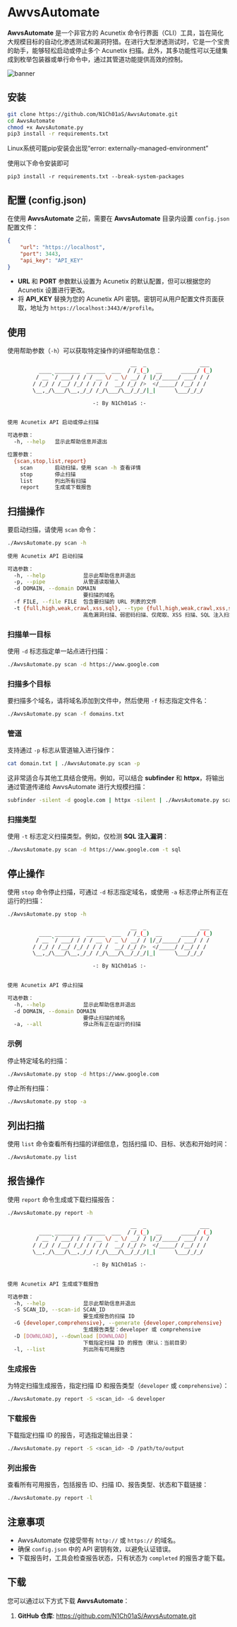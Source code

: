 # AwvsAutomate
**AwvsAutomate** 是一个非官方的 Acunetix 命令行界面（CLI）工具，旨在简化大规模目标的自动化渗透测试和漏洞狩猎。在进行大型渗透测试时，它是一个宝贵的助手，能够轻松启动或停止多个 Acunetix 扫描。此外，其多功能性可以无缝集成到枚举包装器或单行命令中，通过其管道功能提供高效的控制。

![banner](D:\VMShare\AwvsAutomate\banner.png)

## 安装
```bash
git clone https://github.com/N1Ch01aS/AwvsAutomate.git
cd AwvsAutomate
chmod +x AwvsAutomate.py
pip3 install -r requirements.txt
```

Linux系统可能pip安装会出现“error: externally-managed-environment”

使用以下命令安装即可

```
pip3 install -r requirements.txt --break-system-packages
```

## 配置 (config.json)

在使用 **AwvsAutomate** 之前，需要在 **AwvsAutomate** 目录内设置 `config.json` 配置文件：
```json
{
    "url": "https://localhost",
    "port": 3443,
    "api_key": "API_KEY"
}
```
- **URL** 和 **PORT** 参数默认设置为 Acunetix 的默认配置，但可以根据您的 Acunetix 设置进行更改。
- 将 **API_KEY** 替换为您的 Acunetix API 密钥。密钥可从用户配置文件页面获取，地址为 `https://localhost:3443/#/profile`。

## 使用
使用帮助参数（`-h`）可以获取特定操作的详细帮助信息：
```bash
                                       __  _                 ___
          ____ ________  ______  ___  / /_(_)  __      _____/ (_)
         / __ `/ ___/ / / / __ \/ _ \/ __/ / |/_/_____/ ___/ / /
        / /_/ / /__/ /_/ / / / /  __/ /_/ />  </_____/ /__/ / /
        \__,_/\___/\__,_/_/ /_/\___/\__/_/_/|_|      \___/_/_/

                           -: By N1Ch01aS :-

    
使用 Acunetix API 启动或停止扫描

可选参数：
  -h, --help   显示此帮助信息并退出

位置参数：
  {scan,stop,list,report}
    scan       启动扫描，使用 scan -h 查看详情
    stop       停止扫描
    list       列出所有扫描
    report     生成或下载报告
```

## 扫描操作
要启动扫描，请使用 `scan` 命令：
```bash
./AwvsAutomate.py scan -h
    
使用 Acunetix API 启动扫描

可选参数：
  -h, --help            显示此帮助信息并退出
  -p, --pipe            从管道读取输入
  -d DOMAIN, --domain DOMAIN
                        要扫描的域名
  -f FILE, --file FILE  包含要扫描的 URL 列表的文件
  -t {full,high,weak,crawl,xss,sql}, --type {full,high,weak,crawl,xss,sql}
                        高危漏洞扫描、弱密码扫描、仅爬取、XSS 扫描、SQL 注入扫描、完整扫描（默认）
```

### 扫描单一目标
使用 `-d` 标志指定单一站点进行扫描：
```bash
./AwvsAutomate.py scan -d https://www.google.com
```

### 扫描多个目标
要扫描多个域名，请将域名添加到文件中，然后使用 `-f` 标志指定文件名：
```bash
./AwvsAutomate.py scan -f domains.txt
```

### 管道
支持通过 `-p` 标志从管道输入进行操作：
```bash
cat domain.txt | ./AwvsAutomate.py scan -p
```
这非常适合与其他工具结合使用。例如，可以结合 **subfinder** 和 **httpx**，将输出通过管道传递给 AwvsAutomate 进行大规模扫描：
```bash
subfinder -silent -d google.com | httpx -silent | ./AwvsAutomate.py scan -p
```

### 扫描类型
使用 `-t` 标志定义扫描类型。例如，仅检测 **SQL 注入漏洞**：
```bash
./AwvsAutomate.py scan -d https://www.google.com -t sql
```

## 停止操作
使用 `stop` 命令停止扫描，可通过 `-d` 标志指定域名，或使用 `-a` 标志停止所有正在运行的扫描：
```bash
./AwvsAutomate.py stop -h

                                       __  _                 ___
          ____ ________  ______  ___  / /_(_)  __      _____/ (_)
         / __ `/ ___/ / / / __ \/ _ \/ __/ / |/_/_____/ ___/ / /
        / /_/ / /__/ /_/ / / / /  __/ /_/ />  </_____/ /__/ / /
        \__,_/\___/\__,_/_/ /_/\___/\__/_/_/|_|      \___/_/_/

                           -: By N1Ch01aS :-

    
使用 Acunetix API 停止扫描

可选参数：
  -h, --help            显示此帮助信息并退出
  -d DOMAIN, --domain DOMAIN
                        要停止扫描的域名
  -a, --all             停止所有正在运行的扫描
```

### 示例
停止特定域名的扫描：
```bash
./AwvsAutomate.py stop -d https://www.google.com
```

停止所有扫描：
```bash
./AwvsAutomate.py stop -a
```

## 列出扫描
使用 `list` 命令查看所有扫描的详细信息，包括扫描 ID、目标、状态和开始时间：
```bash
./AwvsAutomate.py list
```

## 报告操作
使用 `report` 命令生成或下载扫描报告：
```bash
./AwvsAutomate.py report -h

                                       __  _                 ___
          ____ ________  ______  ___  / /_(_)  __      _____/ (_)
         / __ `/ ___/ / / / __ \/ _ \/ __/ / |/_/_____/ ___/ / /
        / /_/ / /__/ /_/ / / / /  __/ /_/ />  </_____/ /__/ / /
        \__,_/\___/\__,_/_/ /_/\___/\__/_/_/|_|      \___/_/_/

                           -: By N1Ch01aS :-

    
使用 Acunetix API 生成或下载报告

可选参数：
  -h, --help            显示此帮助信息并退出
  -S SCAN_ID, --scan-id SCAN_ID
                        要生成报告的扫描 ID
  -G {developer,comprehensive}, --generate {developer,comprehensive}
                        生成报告类型：developer 或 comprehensive
  -D [DOWNLOAD], --download [DOWNLOAD]
                        下载指定扫描 ID 的报告（默认：当前目录）
  -l, --list            列出所有可用报告
```

### 生成报告
为特定扫描生成报告，指定扫描 ID 和报告类型（`developer` 或 `comprehensive`）：
```bash
./AwvsAutomate.py report -S <scan_id> -G developer
```

### 下载报告
下载指定扫描 ID 的报告，可选指定输出目录：
```bash
./AwvsAutomate.py report -S <scan_id> -D /path/to/output
```

### 列出报告
查看所有可用报告，包括报告 ID、扫描 ID、报告类型、状态和下载链接：
```bash
./AwvsAutomate.py report -l
```

## 注意事项
- AwvsAutomate 仅接受带有 `http://` 或 `https://` 的域名。
- 确保 `config.json` 中的 API 密钥有效，以避免认证错误。
- 下载报告时，工具会检查报告状态，只有状态为 `completed` 的报告才能下载。

## 下载
您可以通过以下方式下载 **AwvsAutomate**：
1. **GitHub 仓库**: https://github.com/N1Ch01aS/AwvsAutomate.git